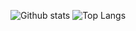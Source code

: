 ![Github stats](https://github-readme-stats.vercel.app/api?username=kureikei)
![Top Langs](https://github-readme-stats.vercel.app/api/top-langs/?username=kureikei)

<!--
**kureikei/kureikei** is a ✨ _special_ ✨ repository because its `README.md` (this file) appears on your GitHub profile.

Here are some ideas to get you started:

- 🔭 I’m currently working on ...
- 🌱 I’m currently learning ...
- 👯 I’m looking to collaborate on ...
- 🤔 I’m looking for help with ...
- 💬 Ask me about ...
- 📫 How to reach me: ...
- 😄 Pronouns: ...
- ⚡ Fun fact: ...
-->
